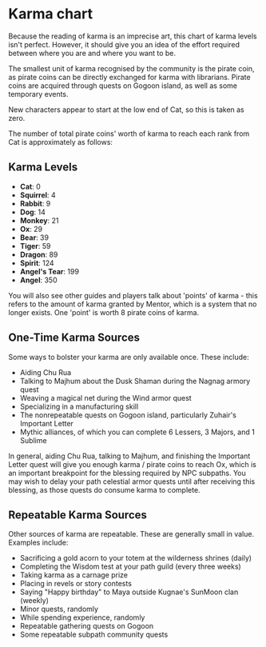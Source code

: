 # Karma chart

Because the reading of karma is an imprecise art, this chart of karma levels isn't perfect. However, it should give you an idea of the effort required between where you are and where you want to be.

The smallest unit of karma recognised by the community is the pirate coin, as pirate coins can be directly exchanged for karma with librarians. Pirate coins are acquired through quests on Gogoon island, as well as some temporary events.

New characters appear to start at the low end of Cat, so this is taken as zero.

The number of total pirate coins' worth of karma to reach each rank from Cat is approximately as follows:

## Karma Levels

- **Cat**: 0
- **Squirrel**: 4
- **Rabbit**: 9
- **Dog**: 14
- **Monkey**: 21
- **Ox**: 29
- **Bear**: 39
- **Tiger**: 59
- **Dragon**: 89
- **Spirit**: 124
- **Angel's Tear**: 199
- **Angel**: 350

You will also see other guides and players talk about 'points' of karma - this refers to the amount of karma granted by Mentor, which is a system that no longer exists. One 'point' is worth 8 pirate coins of karma.

## One-Time Karma Sources

Some ways to bolster your karma are only available once. These include:

- Aiding Chu Rua
- Talking to Majhum about the Dusk Shaman during the Nagnag armory quest
- Weaving a magical net during the Wind armor quest
- Specializing in a manufacturing skill
- The nonrepeatable quests on Gogoon island, particularly Zuhair's Important Letter
- Mythic alliances, of which you can complete 6 Lessers, 3 Majors, and 1 Sublime

In general, aiding Chu Rua, talking to Majhum, and finishing the Important Letter quest will give you enough karma / pirate coins to reach Ox, which is an important breakpoint for the blessing required by NPC subpaths. You may wish to delay your path celestial armor quests until after receiving this blessing, as those quests do consume karma to complete.

## Repeatable Karma Sources

Other sources of karma are repeatable. These are generally small in value. Examples include:

- Sacrificing a gold acorn to your totem at the wilderness shrines (daily)
- Completing the Wisdom test at your path guild (every three weeks)
- Taking karma as a carnage prize
- Placing in revels or story contests
- Saying "Happy birthday" to Maya outside Kugnae's SunMoon clan (weekly)
- Minor quests, randomly
- While spending experience, randomly
- Repeatable gathering quests on Gogoon
- Some repeatable subpath community quests
